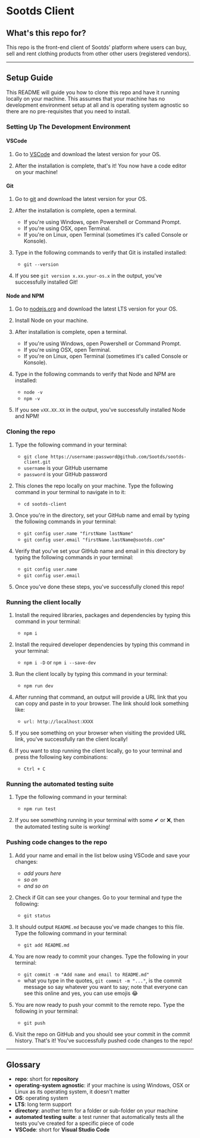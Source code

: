 # Sootds Client

## What's this repo for?

This repo is the front-end client of Sootds' platform where users can buy, sell and rent clothing products from other other users (registered vendors).

---

## Setup Guide

This README will guide you how to clone this repo and have it running locally on your machine. This assumes that your machine has no development environment setup at all and is operating system agnostic so there are no pre-requisites that you need to install.

### Setting Up The Development Environment

#### VSCode

1. Go to [VSCode](https://code.visualstudio.com/) and download the latest version for your OS.

2. After the installation is complete, that's it! You now have a code editor on your machine!

#### Git

1. Go to [git](https://git-scm.com/downloads) and download the latest version for your OS.

2. After the installation is complete, open a terminal.

    - If you're using Windows, open Powershell or Command Prompt.
    - If you're using OSX, open Terminal.
    - If you're on Linux, open Terminal (sometimes it's called Console or Konsole).

4. Type in the following commands to verify that Git is installed installed:

    - `git --version`

5. If you see `git version x.xx.your-os.x` in the output, you've successfully installed Git!

#### Node and NPM

1. Go to [nodejs.org](https://nodejs.org/) and download the latest LTS version for your OS.

2. Install Node on your machine.

3. After installation is complete, open a terminal.

    - If you're using Windows, open Powershell or Command Prompt.
    - If you're using OSX, open Terminal.
    - If you're on Linux, open Terminal (sometimes it's called Console or Konsole).

4. Type in the following commands to verify that Node and NPM are installed:

    - `node -v`
    - `npm -v`

5. If you see `vXX.XX.XX` in the output, you've successfully installed Node and NPM!

### Cloning the repo

1. Type the following command in your terminal:

    - `git clone https://username:password@github.com/Sootds/sootds-client.git`
    - `username` is your GitHub username
    - `password` is your GitHub password

2. This clones the repo locally on your machine. Type the following command in your terminal to navigate in to it:

    - `cd sootds-client`

3. Once you're in the directory, set your GitHub name and email by typing the following commands in your terminal:

    - `git config user.name "firstName lastName"`
    - `git config user.email "firstName.lastName@sootds.com"`

4. Verify that you've set your GitHub name and email in this directory by typing the following commands in your terminal:

    - `git config user.name`
    - `git config user.email`

5. Once you've done these steps, you've successfully cloned this repo!

### Running the client locally

1. Install the required libraries, packages and dependencies by typing this command in your terminal:

    - `npm i`

2. Install the required developer dependencies by typing this command in your terminal:

    - `npm i -D` or `npm i --save-dev`

3. Run the client locally by typing this command in your terminal:

    - `npm run dev`

4. After running that command, an output will provide a URL link that you can copy and paste in to your browser. The link should look something like:

    - `url: http://localhost:XXXX`

5. If you see something on your browser when visiting the provided URL link, you've successfully ran the client locally!

6. If you want to stop running the client locally, go to your terminal and press the following key combinations:

    - `Ctrl + C`

### Running the automated testing suite

1. Type the following command in your terminal:

    - `npm run test`

2. If you see something running in your terminal with some ✔ or ❌, then the automated testing suite is working!

### Pushing code changes to the repo

1. Add your name and email in the list below using VSCode and save your changes:

    - *add yours here*
    - *so on*
    - *and so on*

2. Check if Git can see your changes. Go to your terminal and type the following:

    - `git status`

3. It should output `README.md` because you've made changes to this file. Type the following command in your terminal:

    - `git add README.md`

4. You are now ready to commit your changes. Type the following in your terminal:

    - `git commit -m "Add name and email to README.md"`
    - what you type in the quotes, `git commit -m "..."`, is the commit message so say whatever you want to say; note that everyone can see this online and yes, you can use emojis 😂

5. You are now ready to push your commit to the remote repo. Type the following in your terminal:

    - `git push`

6. Visit the repo on GitHub and you should see your commit in the commit history. That's it! You've successfully pushed code changes to the repo!

---

## Glossary

- **repo**: short for **repository**
- **operating-system agnostic**: if your machine is using Windows, OSX or Linux as its operating system, it doesn't matter
- **OS**: operating system
- **LTS**: long term support
- **directory**: another term for a folder or sub-folder on your machine
- **automated testing suite**: a test runner that automatically tests all the tests you've created for a specific piece of code
- **VSCode**: short for **Visual Studio Code**
